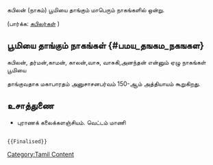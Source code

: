 கபிலன் (நாகம்) பூமியை தாங்கும் மாபெரும் நாகங்களில் ஒன்று.

(பார்க்க: [கபிலர்கள்](கபிலர்கள் "wikilink") )

## பூமியை தாங்கும் நாகங்கள் {#பமய_தஙகம_நகஙகள}

கபிலன், தர்மன்,காமன், காலன்,வாசு, வாசுகி,அனந்தன் என்னும் ஏழு நாகங்கள் பூமியை
தாங்குவதாக மகாபாரதம் அனுசாசனபர்வம் 150-ஆம் அத்தியாயம் கூறுகிறது.

## உசாத்துணை

-   புராணக் கலைக்களஞ்சியம். வெட்டம் மாணி

```{=mediawiki}
{{Finalised}}
```
[Category:Tamil Content](Category:Tamil_Content "wikilink")

